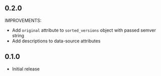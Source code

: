 ## 0.2.0

IMPROVEMENTS:
- Add `original` attribute to `sorted_versions` object with passed semver string
- Add descriptions to data-source attributes

## 0.1.0

- Initial release
